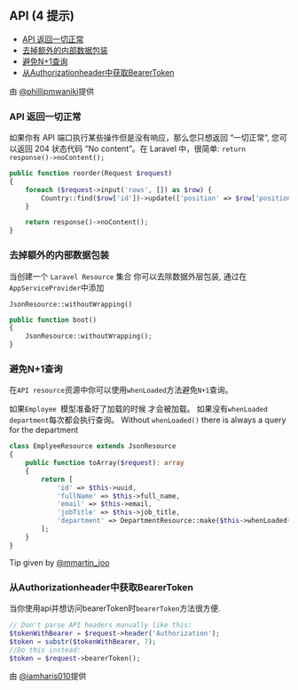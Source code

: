 ## API (4 提示)

  - [API 返回一切正常](#api-返回一切正常)
  - [去掉额外的内部数据包装](#去掉额外的内部数据包装)
  - [避免N+1查询](#避免n1查询)
  - [从Authorizationheader中获取BearerToken](#从authorizationheader中获取bearertoken)


由 [@phillipmwaniki](https://twitter.com/phillipmwaniki/status/1445230637544321029)提供

### API 返回一切正常

如果你有 API 端口执行某些操作但是没有响应，那么您只想返回 “一切正常”, 您可以返回 204 状态代码 “No content”。在 Laravel 中，很简单: `return response()->noContent();`

```php
public function reorder(Request $request)
{
    foreach ($request->input('rows', []) as $row) {
        Country::find($row['id'])->update(['position' => $row['position']]);
    }

    return response()->noContent();
}
```



### 去掉额外的内部数据包装

当创建一个 `Laravel Resource` 集合 你可以去除数据外层包装, 通过在 `AppServiceProvider`中添加

`JsonResource::withoutWrapping()`

```php
public function boot()
{
    JsonResource::withoutWrapping();
}
```

### 避免N+1查询

在`API resource`资源中你可以使用`whenLoaded`方法避免`N+1`查询。

如果`Employee `模型准备好了加载的时候 才会被加载。
如果没有`whenLoaded` `department`每次都会执行查询。
Without `whenLoaded()` there is always a query for the department

```php
class EmplyeeResource extends JsonResource
{
    public function toArray($request): array
    {
        return [
            'id' => $this->uuid,
            'fullName' => $this->full_name,
            'email' => $this->email,
            'jobTitle' => $this->job_title,
            'department' => DepartmentResource::make($this->whenLoaded('department')),
        ];
    }
}
```

Tip given by [@mmartin_joo](https://twitter.com/mmartin_joo/status/1473987501501071362)

### 从Authorizationheader中获取BearerToken

当你使用api并想访问bearerToken时`bearerToken`方法很方便.

```php
// Don't parse API headers manually like this:
$tokenWithBearer = $request->header('Authorization');
$token = substr($tokenWithBearer, 7);
//Do this instead:
$token = $request->bearerToken();
```

由 [@iamharis010](https://twitter.com/iamharis010/status/1488413755826327553)提供
